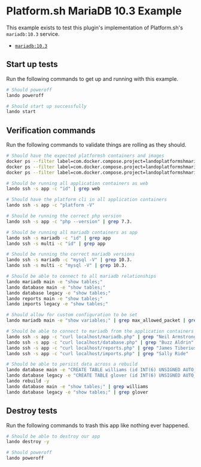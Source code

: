 Platform.sh MariaDB 10.3 Example
================================

This example exists to test this plugin's implementation of Platform.sh's `mariadb:10.3` service.

* [`mariadb:10.3`](https://docs.platform.sh/configuration/services/mysql.html)

Start up tests
--------------

Run the following commands to get up and running with this example.

```bash
# Should poweroff
lando poweroff

# Should start up successfully
lando start
```

Verification commands
---------------------

Run the following commands to validate things are rolling as they should.

```bash
# Should have the expected platformsh containers and images
docker ps --filter label=com.docker.compose.project=landoplatformshmariadb103 | grep docker.registry.platform.sh/php-7.3 | grep landoplatformshmariadb103_app_1
docker ps --filter label=com.docker.compose.project=landoplatformshmariadb103 | grep docker.registry.platform.sh/mariadb-10.3 | grep landoplatformshmariadb103_mariadb_1
docker ps --filter label=com.docker.compose.project=landoplatformshmariadb103 | grep docker.registry.platform.sh/mariadb-10.3 | grep landoplatformshmariadb103_multi_1

# Should be running all application containers as web
lando ssh -s app -c "id" | grep web

# Should have the platform cli in all application containers
lando ssh -s app -c "platform -V"

# Should be running the correct php version
lando ssh -s app -c "php --version" | grep 7.3.

# Should be running all mariadb containers as app
lando ssh -s mariadb -c "id" | grep app
lando ssh -s multi -c "id" | grep app

# Should be running the correct mariadb versions
lando ssh -s mariadb -c "mysql -V" | grep 10.3.
lando ssh -s multi -c "mysql -V" | grep 10.3.

# Should be able to connect to all mariadb relationships
lando mariadb main -e "show tables;"
lando database main -e "show tables;"
lando database legacy -e "show tables;"
lando reports main -e "show tables;"
lando imports legacy -e "show tables;"

# Should allow for custom configuration to be set
lando mariadb main -e "show variables;" | grep max_allowed_packet | grep 34603008

# Should be able to connect to mariadb from the application containers
lando ssh -s app -c "curl localhost/mariadb.php" | grep "Neil Armstrong"
lando ssh -s app -c "curl localhost/database.php" | grep "Buzz Aldrin"
lando ssh -s app -c "curl localhost/reports.php" | grep "James Tiberius Kirk"
lando ssh -s app -c "curl localhost/imports.php" | grep "Sally Ride"

# Should be able to persist data across a rebuild
lando database main -e "CREATE TABLE williams (id INT(6) UNSIGNED AUTO_INCREMENT PRIMARY KEY, name VARCHAR(30) NOT NULL, city VARCHAR(30) NOT NULL)"
lando database legacy -e "CREATE TABLE glover (id INT(6) UNSIGNED AUTO_INCREMENT PRIMARY KEY, name VARCHAR(30) NOT NULL, city VARCHAR(30) NOT NULL)"
lando rebuild -y
lando database main -e "show tables;" | grep williams
lando database legacy -e "show tables;" | grep glover
```

Destroy tests
-------------

Run the following commands to trash this app like nothing ever happened.

```bash
# Should be able to destroy our app
lando destroy -y

# Should poweroff
lando poweroff
```
